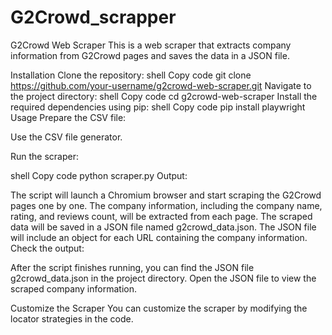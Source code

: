 # G2Crowd_scrapper
 
 G2Crowd Web Scraper
This is a web scraper that extracts company information from G2Crowd pages and saves the data in a JSON file.

Installation
Clone the repository:
shell
Copy code
git clone https://github.com/your-username/g2crowd-web-scraper.git
Navigate to the project directory:
shell
Copy code
cd g2crowd-web-scraper
Install the required dependencies using pip:
shell
Copy code
pip install playwright
Usage
Prepare the CSV file:

Use the CSV file generator.

Run the scraper:

shell
Copy code
python scraper.py
Output:

The script will launch a Chromium browser and start scraping the G2Crowd pages one by one.
The company information, including the company name, rating, and reviews count, will be extracted from each page.
The scraped data will be saved in a JSON file named g2crowd_data.json.
The JSON file will include an object for each URL containing the company information.
Check the output:

After the script finishes running, you can find the JSON file g2crowd_data.json in the project directory.
Open the JSON file to view the scraped company information.

Customize the Scraper
You can customize the scraper by modifying the locator strategies in the code.
